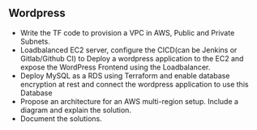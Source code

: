 ## Wordpress
- Write the TF code to provision a VPC in AWS, Public and Private Subnets.
- Loadbalanced EC2 server, configure the CICD(can be Jenkins or Gitlab/Github CI) to Deploy a wordpress application to the EC2 and expose the WordPress Frontend  using the Loadbalancer. 
- Deploy MySQL as a RDS using Terraform and enable database encryption at rest and connect the wordpress application to use this Database 
- Propose an architecture for an AWS multi-region setup. Include a diagram and explain the solution.
- Document the solutions.
